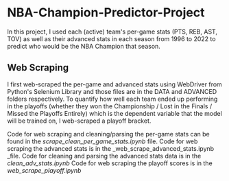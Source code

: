 # NBA-Champion-Predictor-Project

In this project, I used each (active) team's per-game stats (PTS, REB, AST, TOV) as well as their advanced stats in each season from 1996 to 2022 to predict who would be the NBA Champion that season. 

## Web Scraping

I first web-scraped the per-game and advanced stats using WebDriver from Python's Selenium Library and those files are in the DATA and ADVANCED folders respectively. To quantify how well each team ended up performing in the playoffs (whether they won the Championship / Lost in the Finals / Missed the Playoffs Entirely) which is the dependent variable that the model will be trained on, I web-scraped a playoff bracket.

Code for web scraping and cleaning/parsing the per-game stats can be found in the _scrape_clean_per_game_stats.ipynb_ file.
Code for web scraping the advanced stats is in the _web_scrape_advanced_stats.ipynb _file.
Code for cleaning and parsing the advanced stats data is in the _clean_adv_stats.ipynb_
Code for web scraping the playoff scores is in the _web_scrape_playoff.ipynb_

